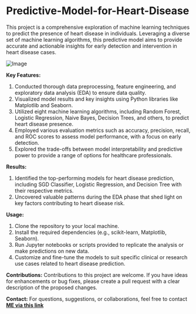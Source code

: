 # Predictive-Model-for-Heart-Disease
This project is a comprehensive exploration of machine learning techniques to predict the presence of heart disease in individuals. 
Leveraging a diverse set of machine learning algorithms, this predictive model aims to provide accurate and actionable insights for early detection and intervention in heart disease cases.

![Image](https://machinemantra.in/wp-content/uploads/2020/03/heart-disease.png "Machine Learning Project on Heart Disease Prediction")


**Key Features:**
1. Conducted thorough data preprocessing, feature engineering, and exploratory data analysis (EDA) to ensure data quality.
2. Visualized model results and key insights using Python libraries like Matplotlib and Seaborn.
3. Utilized eight machine learning algorithms, including Random Forest, Logistic Regression, Naive Bayes, Decision Trees, and others, to predict heart disease presence.
4. Employed various evaluation metrics such as accuracy, precision, recall, and ROC scores to assess model performance, with a focus on early detection.
5. Explored the trade-offs between model interpretability and predictive power to provide a range of options for healthcare professionals.


**Results:**
1. Identified the top-performing models for heart disease prediction, including SGD Classifier, Logistic Regression, and Decision Tree with their respective metrics.
2. Uncovered valuable patterns during the EDA phase that shed light on key factors contributing to heart disease risk.


**Usage:**
1. Clone the repository to your local machine.
2. Install the required dependencies (e.g., scikit-learn, Matplotlib, Seaborn).
3. Run Jupyter notebooks or scripts provided to replicate the analysis or make predictions on new data.
4. Customize and fine-tune the models to suit specific clinical or research use cases related to heart disease prediction.


**Contributions:**
Contributions to this project are welcome. If you have ideas for enhancements or bug fixes, please create a pull request with a clear description of the proposed changes.


**Contact:**
For questions, suggestions, or collaborations, feel free to contact **[ME via this link](<chidimmaidika@gmail.com>)**
